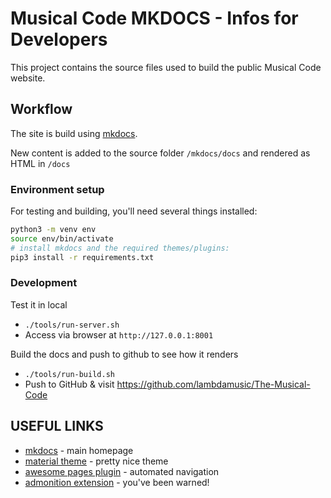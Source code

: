 
# Musical Code MKDOCS - Infos for Developers

This project contains the source files used to build the public Musical Code website.


## Workflow

The site is build using [mkdocs](https://www.mkdocs.org/). 

New content is added to the source folder `/mkdocs/docs` and rendered as HTML in `/docs`

### Environment setup

For testing and building, you'll need several things installed:
```sh
python3 -m venv env
source env/bin/activate
# install mkdocs and the required themes/plugins:
pip3 install -r requirements.txt
```

### Development

Test it in local
* `./tools/run-server.sh`
* Access via browser at `http://127.0.0.1:8001`

Build the docs and push to github to see how it renders
* `./tools/run-build.sh`
* Push to GitHub & visit https://github.com/lambdamusic/The-Musical-Code


## USEFUL LINKS

* [mkdocs](https://www.mkdocs.org/) - main homepage
* [material theme](https://squidfunk.github.io/mkdocs-material/getting-started/) - pretty nice theme
* [awesome pages plugin](https://github.com/lukasgeiter/mkdocs-awesome-pages-plugin#combine-custom-navigation--file-structure) - automated navigation
* [admonition extension](https://python-markdown.github.io/extensions/admonition/) - you've been warned!
